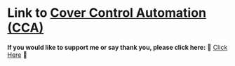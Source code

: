 # Link to [Cover Control Automation (CCA)](https://github.com/hvorragend/ha-blueprints/tree/main/blueprints/automation)

**If you would like to support me or say thank you, please click here:** 🙏 [Click Here](https://www.paypal.com/donate/?hosted_button_id=NQE5MFJXAA8BQ) 🙏
